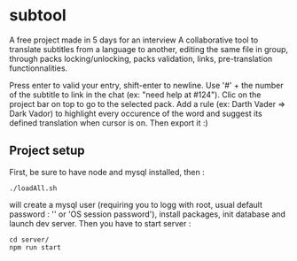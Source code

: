 
# subtool
A free project made in 5 days for an interview
A collaborative tool to translate subtitles from a language to another, editing the same file in group, through packs locking/unlocking, packs validation, links, pre-translation functionnalities.

Press enter to valid your entry, shift-enter to newline. Use '#' + the number of the subtitle to link in the chat (ex: "need help at #124"). Clic on the project bar on top to go to the selected pack. Add a rule (ex: Darth Vader => Dark Vador) to highlight every occurence of the word and suggest its defined translation when cursor is on. 
Then export it :)

## Project setup
First, be sure to have node and mysql installed, then :
```
./loadAll.sh
```
will create a mysql user (requiring you to logg with root, usual default password : '' or 'OS session password'), install packages, init database and launch dev server.
Then you have to start server :
```
cd server/
npm run start
```
